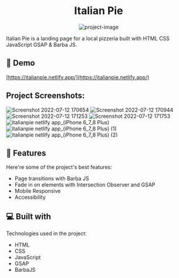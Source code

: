 <h1 align="center" id="title">Italian Pie</h1>

<p align="center"><img src="https://socialify.git.ci/VictorMtzCode/Pizzeria-Landing-/image?font=Inter&amp;language=1&amp;owner=1&amp;pattern=Circuit%20Board&amp;theme=Light" alt="project-image"></p>

<p id="description">Italian Pie is a landing page for a local pizzeria built with HTML CSS JavaScript GSAP &amp; Barba JS.</p>

<h2>🚀 Demo</h2>

[https://italianpie.netlify.app/](https://italianpie.netlify.app/)

<h2>Project Screenshots:</h2>

![Screenshot 2022-07-12 170654](https://user-images.githubusercontent.com/93169407/178598445-a2c4f3d5-445c-4b3e-b57b-1fc8aeac589f.png)
![Screenshot 2022-07-12 170944](https://user-images.githubusercontent.com/93169407/178598569-86015e4a-594c-421f-a6d4-1ec396ef349f.png)
![Screenshot 2022-07-12 171253](https://user-images.githubusercontent.com/93169407/178598582-785f47c5-eec0-41a0-9795-1c1944591797.png)
![Screenshot 2022-07-12 171753](https://user-images.githubusercontent.com/93169407/178598594-5cc4e08c-72c1-4969-aa03-e071331768c2.png)
![italianpie netlify app_(iPhone 6_7_8 Plus)](https://user-images.githubusercontent.com/93169407/178598630-729434dd-149c-4e62-b2c7-4f2065b7f16e.png)
![italianpie netlify app_(iPhone 6_7_8 Plus) (1)](https://user-images.githubusercontent.com/93169407/178598648-c0597ca4-1490-4403-8ebd-823d17fdb0f8.png)
![italianpie netlify app_(iPhone 6_7_8 Plus) (2)](https://user-images.githubusercontent.com/93169407/178598654-5548f767-ee64-4fdf-aae7-13e3c836579e.png)
  
<h2>🧐 Features</h2>

Here're some of the project's best features:

*   Page transitions with Barba JS
*   Fade in on elements with Intersection Observer and GSAP
*   Mobile Responsive
*   Accessibility

<h2>💻 Built with</h2>

Technologies used in the project:

*   HTML
*   CSS
*   JavaScript
*   GSAP
*   BarbaJS
